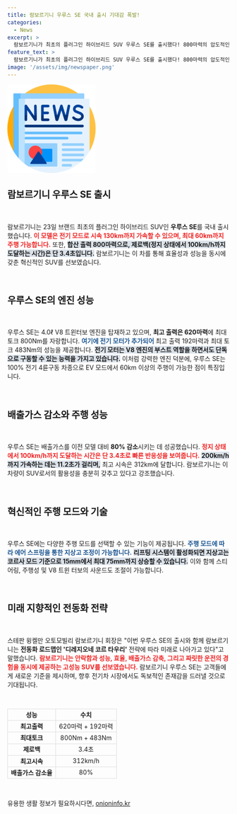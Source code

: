 ```yaml
---
title: 람보르기니 우루스 SE 국내 출시 기대감 폭발!
categories:
  - News
excerpt: >
  람보르기니가 최초의 플러그인 하이브리드 SUV 우루스 SE를 출시했다! 800마력의 압도적인 성능과 60km의 전기 주행거리로 놀라움을 선사하며, 전동화 시대의 새로운 상징이 될 전망이다.
feature_text: >
  람보르기니가 최초의 플러그인 하이브리드 SUV 우루스 SE를 출시했다! 800마력의 압도적인 성능과 60km의 전기 주행거리로 놀라움을 선사하며, 전동화 시대의 새로운 상징이 될 전망이다.
image: '/assets/img/newspaper.png'
---
```


<p><img src="/assets/img/newspaper.png" alt="kimp 속보" /></p>

<h2 data-ke-size="size26">람보르기니 우루스 SE 출시</h2>

<p data-ke-size="size16">&nbsp;</p>

<p>람보르기니는 23일 브랜드 최초의 플러그인 하이브리드 SUV인 <b>우루스 SE</b>를 국내 출시했습니다. <b><span style="color: #ee2323;">이 모델은 전기 모드로 시속 130km까지 가속할 수 있으며, 최대 60km까지 주행 가능합니다.</span></b> 또한, <b><span style="background-color: #21538527;">합산 출력 800마력으로, 제로백(정지 상태에서 100km/h까지 도달하는 시간)은 단 3.4초입니다.</span></b> 람보르기니는 이 차를 통해 효율성과 성능을 동시에 갖춘 혁신적인 SUV를 선보였습니다.</p>

<p data-ke-size="size16">&nbsp;</p>

<h2 data-ke-size="size26">우루스 SE의 엔진 성능</h2>

<p data-ke-size="size16">&nbsp;</p>

<p>우루스 SE는 4.0ℓ V8 트윈터보 엔진을 탑재하고 있으며, <b>최고 출력은 620마력</b>에 최대 토크 800Nm를 자랑합니다. <b><span style="color: #1a5490;">여기에 전기 모터가 추가되어</span></b> 최고 출력 192마력과 최대 토크 483Nm의 성능을 제공합니다. <b><span style="background-color: #21538527;">전기 모터는 V8 엔진의 부스트 역할을 하면서도 단독으로 구동할 수 있는 능력을 가지고 있습니다.</span></b> 이처럼 강력한 엔진 덕분에, 우루스 SE는 100% 전기 4륜구동 차종으로 EV 모드에서 60km 이상의 주행이 가능한 점이 특징입니다.</p>

<p data-ke-size="size16">&nbsp;</p>

<h2 data-ke-size="size26">배출가스 감소와 주행 성능</h2>

<p data-ke-size="size16">&nbsp;</p>

<p>우루스 SE는 배출가스를 이전 모델 대비 <b>80% 감소</b>시키는 데 성공했습니다. <b><span style="color: #ee2323;">정지 상태에서 100km/h까지 도달하는 시간은 단 3.4초로 빠른 반응성을 보여줍니다.</span></b> <b><span style="background-color: #21538527;">200km/h까지 가속하는 데는 11.2초가 걸리며,</span></b> 최고 시속은 312km에 달합니다. 람보르기니는 이 차량이 SUV로서의 활용성을 충분히 갖추고 있다고 강조했습니다.</p>

<p data-ke-size="size16">&nbsp;</p>

<h2 data-ke-size="size26">혁신적인 주행 모드와 기술</h2>

<p data-ke-size="size16">&nbsp;</p>

<p>우루스 SE에는 다양한 주행 모드를 선택할 수 있는 기능이 제공됩니다. <b><span style="color: #1a5490;">주행 모드에 따라 에어 스프링을 통한 지상고 조정이 가능합니다.</span></b> <b><span style="background-color: #21538527;">리프팅 시스템이 활성화되면 지상고는 코르사 모드 기준으로 15mm에서 최대 75mm까지 상승할 수 있습니다.</span></b> 이와 함께 스티어링, 주행성 및 V8 트윈 터보의 사운드도 조절이 가능합니다.</p>

<p data-ke-size="size16">&nbsp;</p>

<h2 data-ke-size="size26">미래 지향적인 전동화 전략</h2>

<p data-ke-size="size16">&nbsp;</p>

<p>스테판 윙켈만 오토모빌리 람보르기니 회장은 "이번 우루스 SE의 출시와 함께 람보르기니는 <b>전동화 로드맵인 '디레지오네 코르 타우리'</b> 전략에 따라 미래로 나아가고 있다"고 말했습니다. <b><span style="color: #ee2323;">람보르기니는 안락함과 성능, 효율, 배출가스 감축, 그리고 짜릿한 운전의 경험을 동시에 제공하는 고성능 SUV를 선보였습니다.</span></b> 람보르기니 우루스 SE는 고객들에게 새로운 기준을 제시하며, 향후 전기차 시장에서도 독보적인 존재감을 드러낼 것으로 기대됩니다.</p>

<p data-ke-size="size16">&nbsp;</p>

<table style="width: 100%; border-collapse: collapse;">
   <tr>
       <td style="text-align: center; height: 17px; border: 1px solid #ddd;"><b>성능</b></td>
       <td style="text-align: center; height: 17px; border: 1px solid #ddd;"><b>수치</b></td>
   </tr>
   <tr>
       <td style="text-align: center; height: 17px; border: 1px solid #ddd;"><b>최고출력</b></td>
       <td style="text-align: center; height: 17px; border: 1px solid #ddd;">620마력 + 192마력</td>
   </tr>
   <tr>
       <td style="text-align: center; height: 17px; border: 1px solid #ddd;"><b>최대토크</b></td>
       <td style="text-align: center; height: 17px; border: 1px solid #ddd;">800Nm + 483Nm</td>
   </tr>
   <tr>
       <td style="text-align: center; height: 17px; border: 1px solid #ddd;"><b>제로백</b></td>
       <td style="text-align: center; height: 17px; border: 1px solid #ddd;">3.4초</td>
   </tr>
   <tr>
       <td style="text-align: center; height: 17px; border: 1px solid #ddd;"><b>최고시속</b></td>
       <td style="text-align: center; height: 17px; border: 1px solid #ddd;">312km/h</td>
   </tr>
   <tr>
       <td style="text-align: center; height: 17px; border: 1px solid #ddd;"><b>배출가스 감소율</b></td>
       <td style="text-align: center; height: 17px; border: 1px solid #ddd;">80%</td>
   </tr>
</table>

<p data-ke-size="size16">&nbsp;</p>
유용한 생활 정보가 필요하시다면, <a href="https://onioninfo.kr" rel="dofollow">onioninfo.kr</a>



